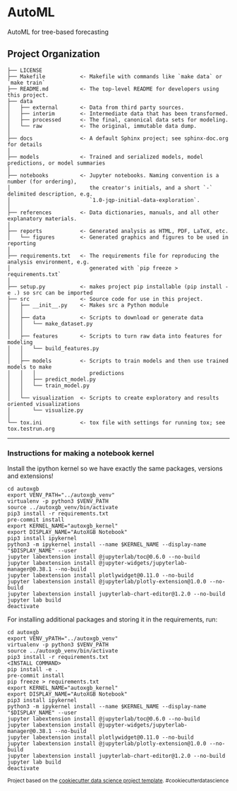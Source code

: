 AutoML
==============================

AutoML for tree-based forecasting

Project Organization
------------

    ├── LICENSE
    ├── Makefile           <- Makefile with commands like `make data` or `make train`
    ├── README.md          <- The top-level README for developers using this project.
    ├── data
    │   ├── external       <- Data from third party sources.
    │   ├── interim        <- Intermediate data that has been transformed.
    │   ├── processed      <- The final, canonical data sets for modeling.
    │   └── raw            <- The original, immutable data dump.
    │
    ├── docs               <- A default Sphinx project; see sphinx-doc.org for details
    │
    ├── models             <- Trained and serialized models, model predictions, or model summaries
    │
    ├── notebooks          <- Jupyter notebooks. Naming convention is a number (for ordering),
    │                         the creator's initials, and a short `-` delimited description, e.g.
    │                         `1.0-jqp-initial-data-exploration`.
    │
    ├── references         <- Data dictionaries, manuals, and all other explanatory materials.
    │
    ├── reports            <- Generated analysis as HTML, PDF, LaTeX, etc.
    │   └── figures        <- Generated graphics and figures to be used in reporting
    │
    ├── requirements.txt   <- The requirements file for reproducing the analysis environment, e.g.
    │                         generated with `pip freeze > requirements.txt`
    │
    ├── setup.py           <- makes project pip installable (pip install -e .) so src can be imported
    ├── src                <- Source code for use in this project.
    │   ├── __init__.py    <- Makes src a Python module
    │   │
    │   ├── data           <- Scripts to download or generate data
    │   │   └── make_dataset.py
    │   │
    │   ├── features       <- Scripts to turn raw data into features for modeling
    │   │   └── build_features.py
    │   │
    │   ├── models         <- Scripts to train models and then use trained models to make
    │   │   │                 predictions
    │   │   ├── predict_model.py
    │   │   └── train_model.py
    │   │
    │   └── visualization  <- Scripts to create exploratory and results oriented visualizations
    │       └── visualize.py
    │
    └── tox.ini            <- tox file with settings for running tox; see tox.testrun.org


--------

### Instructions for making a notebook kernel

Install the ipython kernel so we have exactly the same packages, versions and extensions!

```
cd autoxgb
export VENV_PATH="../autoxgb_venv"
virtualenv -p python3 $VENV_PATH
source ../autoxgb_venv/bin/activate
pip3 install -r requirements.txt
pre-commit install
export KERNEL_NAME="autoxgb_kernel"
export DISPLAY_NAME="AutoXGB Notebook"
pip3 install ipykernel
python3 -m ipykernel install --name $KERNEL_NAME --display-name "$DISPLAY_NAME" --user
jupyter labextension install @jupyterlab/toc@0.6.0 --no-build
jupyter labextension install @jupyter-widgets/jupyterlab-manager@0.38.1 --no-build
jupyter labextension install plotlywidget@0.11.0 --no-build
jupyter labextension install @jupyterlab/plotly-extension@1.0.0 --no-build
jupyter labextension install jupyterlab-chart-editor@1.2.0 --no-build
jupyter lab build
deactivate
```

For installing additional packages and storing it in the requirements, run:

```
cd autoxgb
export VENV_yPATH="../autoxgb_venv"
virtualenv -p python3 $VENV_PATH
source ../autoxgb_venv/bin/activate
pip3 install -r requirements.txt
<INSTALL COMMAND>
pip install -e .
pre-commit install
pip freeze > requirements.txt
export KERNEL_NAME="autoxgb_kernel"
export DISPLAY_NAME="AutoXGB Notebook"
pip3 install ipykernel
python3 -m ipykernel install --name $KERNEL_NAME --display-name "$DISPLAY_NAME" --user
jupyter labextension install @jupyterlab/toc@0.6.0 --no-build
jupyter labextension install @jupyter-widgets/jupyterlab-manager@0.38.1 --no-build
jupyter labextension install plotlywidget@0.11.0 --no-build
jupyter labextension install @jupyterlab/plotly-extension@1.0.0 --no-build
jupyter labextension install jupyterlab-chart-editor@1.2.0 --no-build
jupyter lab build
deactivate
```

<p><small>Project based on the <a target="_blank" href="https://drivendata.github.io/cookiecutter-data-science/">cookiecutter data science project template</a>. #cookiecutterdatascience</small></p>
